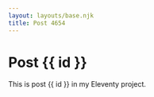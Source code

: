 ```yaml
---
layout: layouts/base.njk
title: Post 4654
---
```


# Post {{ id }}

This is post {{ id }} in my Eleventy project.
